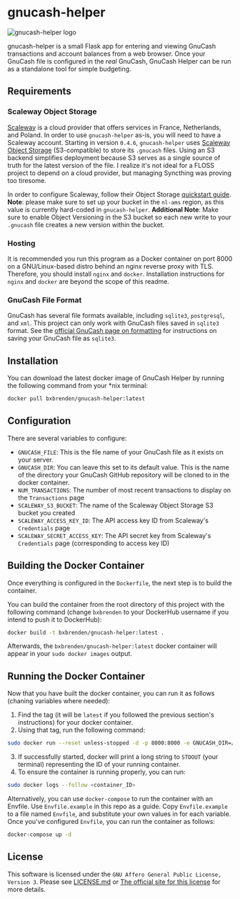 # gnucash-helper
![gnucash-helper logo](https://github.com/bxbrenden/gnucash-helper/blob/main/static/gnucash-helper-bubble-logo_08-300x300.png)

gnucash-helper is a small Flask app for entering and viewing GnuCash transactions and account balances from a web browser.
Once your GnuCash file is configured in the _real_ GnuCash, GnuCash Helper can be run as a standalone tool for simple budgeting.

## Requirements

### Scaleway Object Storage
[Scaleway](https://www.scaleway.com/en/) is a cloud provider that offers services in France, Netherlands, and Poland.
In order to use `gnucash-helper` as-is, you will need to have a Scaleway account.
Starting in version `0.4.6`, `gnucash-helper` uses [Scaleway Object Storage](https://www.scaleway.com/en/object-storage/) (S3-compatible) to store its `.gnucash` files.
Using an S3 backend simplifies deployment because S3 serves as a single source of truth for the latest version of the file.
I realize it's not ideal for a FLOSS project to depend on a cloud provider, but managing Syncthing was proving too tiresome.

In order to configure Scaleway, follow their Object Storage [quickstart guide](https://www.scaleway.com/en/docs/storage/object/quickstart/).
**Note**: please make sure to set up your bucket in the `nl-ams` region, as this value is currently hard-coded in `gnucash-helper`.
**Additional Note**: Make sure to enable Object Versioning in the S3 bucket so each new write to your `.gnucash` file creates a new version within the bucket.

### Hosting
It is recommended you run this program as a Docker container on port 8000 on a GNU/Linux-based distro behind an nginx reverse proxy with TLS.
Therefore, you should install `nginx` and `docker`.
Installation instructions for `nginx` and `docker` are beyond the scope of this readme.

### GnuCash File Format
GnuCash has several file formats available, including `sqlite3`, `postgresql`, and `xml`.
This project can only work with GnuCash files saved in  `sqlite3` format.
See the [official GnuCash page on formatting](https://www.gnucash.org/docs/v4/C/gnucash-guide/basics-files1.html) for instructions on saving your GnuCash file as `sqlite3`.

## Installation
You can download the latest docker image of GnuCash Helper by running the following command from your \*nix terminal:
```bash
docker pull bxbrenden/gnucash-helper:latest
```

## Configuration
There are several variables to configure:
- `GNUCASH_FILE`: This is the file name of your GnuCash file as it exists on your server.
- `GNUCASH_DIR`: You can leave this set to its default value. This is the name of the directory your GnuCash GitHub repository will be cloned to in the docker container.
- `NUM_TRANSACTIONS`: The number of most recent transactions to display on the `Transactions` page
- `SCALEWAY_S3_BUCKET`: The name of the Scaleway Object Storage S3 bucket you created
- `SCALEWAY_ACCESS_KEY_ID`: The API access key ID from Scaleway's `Credentials` page
- `SCALEWAY_SECRET_ACCESS_KEY`: The API secret key from Scaleway's `Credentials` page (corresponding to access key ID)

## Building the Docker Container
Once everything is configured in the `Dockerfile`, the next step is to build the container.

You can build the container from the root directory of this project with the following command (change `bxbrenden` to your DockerHub username if you intend to push it to DockerHub):
```bash
docker build -t bxbrenden/gnucash-helper:latest .
```
Afterwards, the `bxbrenden/gnucash-helper:latest` docker container will appear in your `sudo docker images` output.

## Running the Docker Container
Now that you have built the docker container, you can run it as follows (chaning variables where needed):
1. Find the tag (it will be `latest` if you followed the previous section's instructions) for your docker container.
2. Using that tag, run the following command:
```bash
sudo docker run --reset unless-stopped -d -p 8000:8000 -e GNUCASH_DIR=/gnucash -e GNUCASH_FILE=demo-budget.gnucash -e NUM_TRANSACTIONS=1000 -e SCALEWAY_S3_BUCKET=my-unique-bucket -e SCALEWAY_ACCESS_KEY_ID=12345 -e SCALEWAY_SECRET_ACCESS_KEY=jkasdkfasdf bxbrenden/gnucash-helper:latest
```
3. If successfully started, docker will print a long string to `STDOUT` (your terminal) representing the ID of your running container.
4. To ensure the container is running properly, you can run:
```bash
sudo docker logs --follow <container_ID>
```

Alternatively, you can use `docker-compose` to run the container with an Envfile.
Use `Envfile.example` in this repo as a guide.
Copy `Envfile.example` to a file named `Envfile`, and substitute your own values in for each variable.
Once you've configured `Envfile`, you can run the container as follows:
```bash
docker-compose up -d
```
## License
This software is licensed under the `GNU Affero General Public License, Version 3`. Please see [LICENSE.md](https://github.com/bxbrenden/gnucash-helper/blob/main/LICENSE.md) or [The official site for this license](https://www.gnu.org/licenses/agpl-3.0.en.html) for more details.
